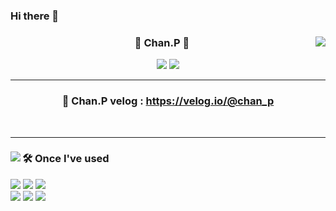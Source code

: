 ### Hi there 👋

<div align="center">
  
  <img align="right" src="https://github-readme-stats.vercel.app/api?username=ByoungChan-Park&theme=dracula&exclude_repo=Computer-Science-Engineering&layout=compact&langs_count=10"/>
  
  
### 🐣 Chan.P 🐥 
  
<a href="https://hits.seeyoufarm.com"><img src="https://hits.seeyoufarm.com/api/count/incr/badge.svg?url=https%3A%2F%2Fgithub.com%2FByoungChan-Park&count_bg=%230B0B0B&title_bg=%230D0D0D&icon=github.svg&icon_color=%23E7E7E7&title=Github&edge_flat=false"/></a> <a href="https://solved.ac/digndigh1221"><img src="http://mazassumnida.wtf/api/mini/generate_badge?boj=digndigh1221"/></a>
  
   ---
### 📝 Chan.P velog : https://velog.io/@chan_p 
  <br>
  
   ---
</div>

<div align="left">

  <img align="left" src="https://github-readme-stats.vercel.app/api/top-langs/?username=ByoungChan-Park&theme=dracula&exclude_repo=Computer-Science-Engineering&layout=compact&langs_count=10"/>


### 🛠️ Once I've used
  
 
  <img src="https://img.shields.io/badge/Python-3776ab?style=plastic&logo=Python&logoColor=white"/>
  <img src="https://img.shields.io/badge/SQLite-003b57?style=plastic&logo=SQLite&logoColor=white"/>
  <img src="https://img.shields.io/badge/MongoDB-47a248?style=plastic&logo=MongoDB&logoColor=white"/> 
  <br>
  <img src="https://img.shields.io/badge/Flask-4A154B?style=plastic&logo=Flask&logoColor=white"/> 
  <img src="https://img.shields.io/badge/Heroku-430098?style=plastic&logo=Heroku&logoColor=white"/>
  <img src="https://img.shields.io/badge/Metabase-509ee3?style=plastic&logo=Metabase&logoColor=white"/>
  
</div>
<!-- <img src="https://img.shields.io/badge/pandas-150458?style=plastic&logo=pandas&logoColor=black"/> 
<img src="https://img.shields.io/badge/NumPy-013243?style=plastic&logo=NumPy&logoColor=black"/> 
<img src="https://img.shields.io/badge/Plotly-3f4f75?style=plastic&logo=Plotly&logoColor=black"/>
<img src="https://img.shields.io/badge/scikit-learn-f7931e?style=plastic&logo=scikit-learn&logoColor=black"/> 
<img src="https://img.shields.io/badge/TensorFlow-ff6f00?style=plastic&logo=TensorFlow&logoColor=black"/> 
<img src="https://img.shields.io/badge/Keras-d00000?style=plastic&logo=Keras&logoColor=black"/>
<img src="https://img.shields.io/badge/C-a8b9cc?style=plastic&logo=C&logoColor=black"/>
  <br>
 
</div>

  
  
